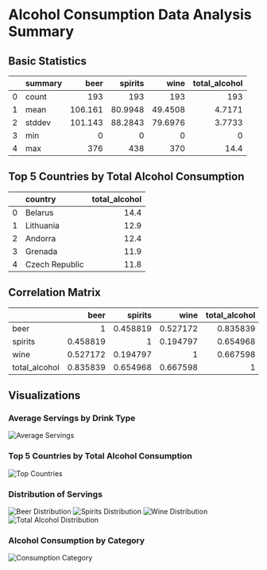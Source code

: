 # Alcohol Consumption Data Analysis Summary

## Basic Statistics
|    | summary   |    beer |   spirits |     wine |   total_alcohol |
|---:|:----------|--------:|----------:|---------:|----------------:|
|  0 | count     | 193     |  193      | 193      |        193      |
|  1 | mean      | 106.161 |   80.9948 |  49.4508 |          4.7171 |
|  2 | stddev    | 101.143 |   88.2843 |  79.6976 |          3.7733 |
|  3 | min       |   0     |    0      |   0      |          0      |
|  4 | max       | 376     |  438      | 370      |         14.4    |

## Top 5 Countries by Total Alcohol Consumption
|    | country        |   total_alcohol |
|---:|:---------------|----------------:|
|  0 | Belarus        |            14.4 |
|  1 | Lithuania      |            12.9 |
|  2 | Andorra        |            12.4 |
|  3 | Grenada        |            11.9 |
|  4 | Czech Republic |            11.8 |

## Correlation Matrix
|               |     beer |   spirits |     wine |   total_alcohol |
|:--------------|---------:|----------:|---------:|----------------:|
| beer          | 1        |  0.458819 | 0.527172 |        0.835839 |
| spirits       | 0.458819 |  1        | 0.194797 |        0.654968 |
| wine          | 0.527172 |  0.194797 | 1        |        0.667598 |
| total_alcohol | 0.835839 |  0.654968 | 0.667598 |        1        |

## Visualizations
### Average Servings by Drink Type
![Average Servings](average_servings.png)

### Top 5 Countries by Total Alcohol Consumption
![Top Countries](top_countries.png)

### Distribution of Servings
![Beer Distribution](beer_distribution.png)
![Spirits Distribution](spirit_distribution.png)
![Wine Distribution](wine_distribution.png)
![Total Alcohol Distribution](total_alcohol_distribution.png)

### Alcohol Consumption by Category
![Consumption Category](consumption_category.png)

